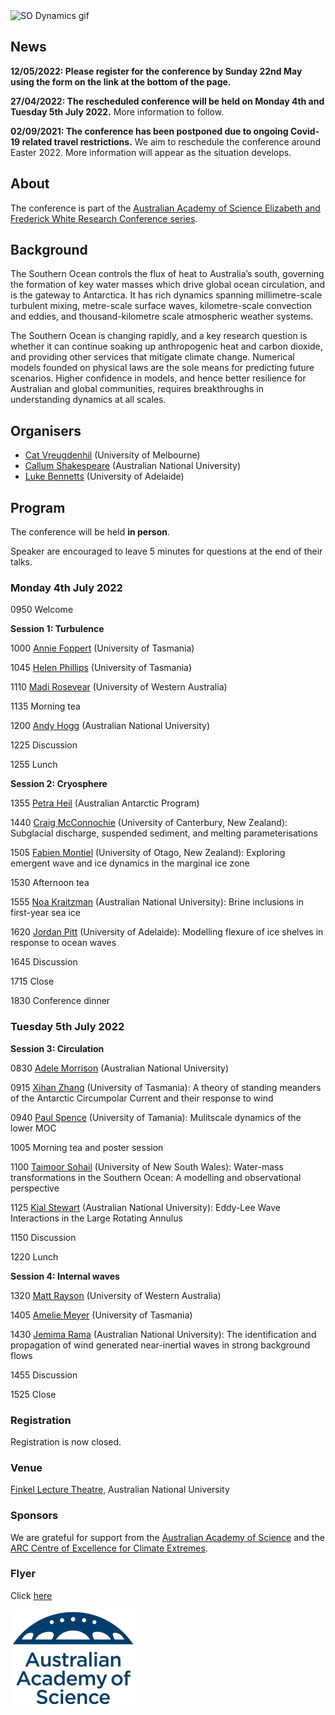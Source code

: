 <img src="GrayscalePhotoFall.gif" alt="SO Dynamics gif" style="width:600px" class="center"/>

## News

**12/05/2022: Please register for the conference by Sunday 22nd May using the form on the link at the bottom of the page.**

**27/04/2022: The rescheduled conference will be held on Monday 4th and Tuesday 5th July 2022.** More information to follow.

**02/09/2021: The conference has been postponed due to ongoing Covid-19 related travel restrictions.** We aim to reschedule the conference around Easter 2022. More information will appear as the situation develops.


## About 

The conference is part of the [Australian Academy of Science Elizabeth and Frederick White Research Conference series](https://www.science.org.au/elizabeth-and-frederick-white-research-conferences).

## Background

The Southern Ocean controls the flux of heat to Australia’s south, governing the formation of key water masses which drive global ocean circulation, and is the gateway to Antarctica. It has rich dynamics spanning millimetre-scale turbulent mixing, metre-scale surface waves, kilometre-scale convection and eddies, and thousand-kilometre scale atmospheric weather systems.

The Southern Ocean is changing rapidly, and a key research question is whether it can continue soaking up anthropogenic heat and carbon dioxide, and providing other services that mitigate climate change. Numerical models founded on physical laws are the sole means for predicting future scenarios. Higher confidence in models, and hence better resilience for Australian and global communities, requires breakthroughs in understanding dynamics at all scales.

## Organisers

- [Cat Vreugdenhil](https://findanexpert.unimelb.edu.au/profile/865785-cat-vreugdenhil) (University of Melbourne)
- [Callum Shakespeare](https://earthsciences.anu.edu.au/people/academics/dr-callum-shakespeare) (Australian National University)
- [Luke Bennetts](https://luke-bennetts.com) (University of Adelaide)

## Program 

The conference will be held **in person**.

Speaker are encouraged to leave 5 minutes for questions at the end of their talks.

### Monday 4th July 2022

0950 Welcome

**Session 1: Turbulence**

1000 [Annie Foppert](https://rmdb.research.utas.edu.au/public/rmdb/q/indiv_detail_warp_trans/55816) (University of Tasmania)

1045 [Helen Phillips](https://www.utas.edu.au/profiles/staff/imas/helen-phillips) (University of Tasmania)

1110 [Madi Rosevear](https://research-repository.uwa.edu.au/en/persons/madi-gamble-rosevear) (University of Western Australia)  

1135 Morning tea

1200 [Andy Hogg](https://earthsciences.anu.edu.au/people/academics/prof-andy-hogg) (Australian  National University)

1225 Discussion

1255 Lunch

**Session 2: Cryosphere**

1355 [Petra Heil](https://www.antarctica.gov.au/science/meet-our-scientists/dr-petra-heil-sea-ice-scientist/) (Australian Antarctic Program)

1440 [Craig McConnochie](https://www.canterbury.ac.nz/engineering/contact-us/people/craig-mcconnochie.html) (University of Canterbury, New Zealand): Subglacial discharge, suspended sediment, and melting parameterisations

1505 [Fabien Montiel](https://www.maths.otago.ac.nz/?people=fabien_montiel) (University of Otago, New Zealand): Exploring emergent wave and ice dynamics in the marginal ice zone

1530 Afternoon tea 

1555 [Noa Kraitzman](https://maths.anu.edu.au/people/academics/noa-kraitzman) (Australian National University): Brine inclusions in first-year sea ice

1620 [Jordan Pitt](https://researchers.adelaide.edu.au/profile/jordan.pitt) (University of Adelaide): Modelling flexure of ice shelves in response to ocean waves

1645 Discussion

1715 Close

1830 Conference dinner

### Tuesday 5th July 2022

**Session 3: Circulation**

0830 [Adele Morrison](https://earthsciences.anu.edu.au/people/academics/dr-adele-morrison) (Australian National University)

0915 [Xihan Zhang](http://ecite.utas.edu.au/rmdb/ecite/q/ecite_view_author/55966) (University of Tasmania): A theory of standing meanders of the Antarctic Circumpolar Current and their response to wind

0940 [Paul Spence](https://paulspence.github.io) (University of Tamania): Mulitscale dynamics of the lower MOC

1005 Morning tea and poster session

1100 [Taimoor Sohail](https://sites.google.com/view/taimoorsohail/home) (University of New South Wales): Water-mass transformations in the Southern Ocean: A modelling and observational perspective

1125 [Kial Stewart](https://earthsciences.anu.edu.au/people/academics/dr-kial-stewart) (Australian National University): Eddy-Lee Wave Interactions in the Large Rotating Annulus

1150 Discussion

1220 Lunch

**Session 4: Internal waves**

1320 [Matt Rayson](https://research-repository.uwa.edu.au/en/persons/matt-rayson) (University of Western Australia)

1405 [Amelie Meyer](https://www.utas.edu.au/profiles/staff/imas/amelie-meyer) (University of Tasmania)

1430 [Jemima Rama](https://earthsciences.anu.edu.au/people/students/jemima-rama) (Australian National University): The identification and propagation of wind generated near-inertial waves in strong background flows

1455 Discussion

1525 Close

### Registration

Registration is now closed.

### Venue

[Finkel Lecture Theatre](https://studentvip.com.au/anu/main/maps/146896), Australian National University

### Sponsors

We are grateful for support from the [Australian Academy of Science](https://www.science.org.au) and the [ARC Centre of Excellence for Climate Extremes](https://climateextremes.org.au).

### Flyer

Click [here](https://github.com/lgbennetts/AAS-MSDS0-2021/blob/main/AASSODynamics_Poster.png)

![AAS logo](AAS-Dome_blue-200px-wide.png)
